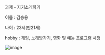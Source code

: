 과제 - 자기소개하기

 이름 : 김승용

 나이 : 23세(만21세)
 
 hobby : 게임, 노래방가기, 영화 및 예능 프로그램 시청
 
![image](https://user-images.githubusercontent.com/112947465/188631076-91c8b4b0-6e8e-4a51-b567-d1d21bc57664.png)

